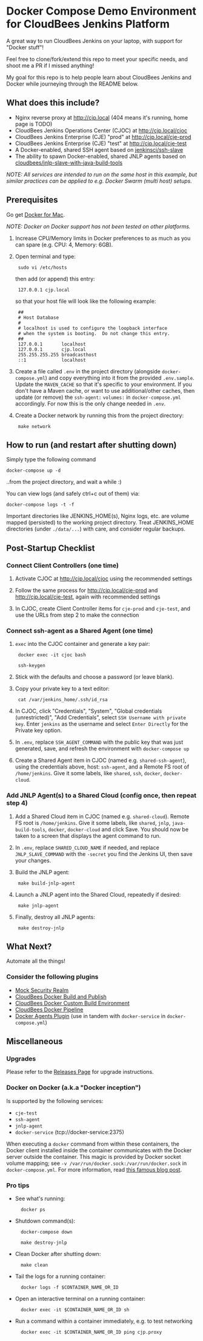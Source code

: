 # Docker Compose Demo Environment for CloudBees Jenkins Platform

A great way to run CloudBees Jenkins on your laptop, with support for "Docker stuff"!

Feel free to clone/fork/extend this repo to meet your specific needs, and shoot me a PR if I missed anything!

My goal for this repo is to help people learn about CloudBees Jenkins and Docker while journeying through the README below.

## What does this include?
* Nginx reverse proxy at http://cjp.local (404 means it's running, home page is TODO)
* CloudBees Jenkins Operations Center (CJOC) at http://cjp.local/cjoc
* CloudBees Jenkins Enterprise (CJE) "prod" at http://cjp.local/cje-prod
* CloudBees Jenkins Enterprise (CJE) "test" at http://cjp.local/cje-test
* A Docker-enabled, shared SSH agent based on [jenkinsci/ssh-slave](https://hub.docker.com/r/jenkinsci/ssh-slave/)
* The ability to spawn Docker-enabled, shared JNLP agents based on [cloudbees/jnlp-slave-with-java-build-tools](https://hub.docker.com/r/cloudbees/jnlp-slave-with-java-build-tools/)

*NOTE: All services are intended to run on the same host in this example, but similar practices can be applied to e.g. Docker Swarm (multi host) setups.*

## Prerequisites

Go get [Docker for Mac](https://docs.docker.com/docker-for-mac/).

*NOTE: Docker on Docker support has not been tested on other platforms.*

1. Increase CPU/Memory limits in Docker preferences to as much as you can spare (e.g. CPU: 4, Memory: 6GB).

2. Open terminal and type:

        sudo vi /etc/hosts

    then add (or append) this entry:

        127.0.0.1 cjp.local

	so that your host file will look like the following example:
	
		##
		# Host Database
		#
		# localhost is used to configure the loopback interface
		# when the system is booting.  Do not change this entry.
		##
		127.0.0.1       localhost
		127.0.0.1       cjp.local
		255.255.255.255 broadcasthost
		::1             localhost	


3. Create a file called ``.env`` in the project directory (alongside ``docker-compose.yml``) and copy everything into it from the provided ``.env.sample``. Update the ``MAVEN_CACHE`` so that it's specific to your environment. If you don't have a Maven cache, or want to use additional/other caches, then update (or remove) the ``ssh-agent:`` ``volumes:`` in ``docker-compose.yml`` accordingly. For now this is the only change needed in ``.env``.

4. Create a Docker network by running this from the project directory:

        make network

## How to run (and restart after shutting down)

Simply type the following command

    docker-compose up -d

..from the project directory, and wait a while :)

You can view logs (and safely ctrl+c out of them) via:

    docker-compose logs -t -f

Important directories like JENKINS_HOME(s), Nginx logs, etc. are volume mapped (persisted) to the working project directory. Treat JENKINS_HOME directories (under ``./data/...``) with care, and consider regular backups.

## Post-Startup Checklist

### Connect Client Controllers (one time)

1. Activate CJOC at http://cjp.local/cjoc using the recommended settings

2. Follow the same process for http://cjp.local/cje-prod and http://cjp.local/cje-test, again with recommended settings

3. In CJOC, create Client Controller items for ``cje-prod`` and ``cje-test``, and use the URLs from step 2 to make the connection

### Connect ssh-agent as a Shared Agent (one time)

1. `` exec `` into the CJOC container and generate a key pair:

        docker exec -it cjoc bash

        ssh-keygen

2. Stick with the defaults and choose a password (or leave blank).

3. Copy your private key to a text editor:

        cat /var/jenkins_home/.ssh/id_rsa

4. In CJOC, click "Credentials", "System", "Global credentials (unrestricted)", "Add Credentials", select ``SSH Username with private key``. Enter ``jenkins`` as the username and select ``Enter Directly`` for the Private key option.

5. In ``.env``, replace ``SSH_AGENT_COMMAND`` with the public key that was just generated, save, and refresh the environment with ``docker-compose up``

6. Create a Shared Agent item in CJOC (named e.g. ``shared-ssh-agent``), using the credentials above, host: ``ssh-agent``, and a Remote FS root of ``/home/jenkins``. Give it some labels, like ``shared``, ``ssh``, ``docker``, ``docker-cloud``.

### Add JNLP Agent(s) to a Shared Cloud (config once, then repeat step 4)

1. Add a Shared Cloud item in CJOC (named e.g. `` shared-cloud ``). Remote FS root is ``/home/jenkins``. Give it some labels, like ``shared``, ``jnlp``, ``java-build-tools``, ``docker``, ``docker-cloud`` and click Save. You should now be taken to a screen that displays the agent command to run.

2. In ``.env``, replace ``SHARED_CLOUD_NAME`` if needed, and replace ``JNLP_SLAVE_COMMAND`` with the ``-secret`` you find the Jenkins UI, then save your changes.

3. Build the JNLP agent:

        make build-jnlp-agent

3. Launch a JNLP agent into the Shared Cloud, repeatedly if desired:

        make jnlp-agent

4. Finally, destroy all JNLP agents:

        make destroy-jnlp

## What Next?

Automate all the things!

### Consider the following plugins

* [Mock Security Realm](https://wiki.jenkins-ci.org/display/JENKINS/Mock+Security+Realm+Plugin)
* [CloudBees Docker Build and Publish](https://wiki.jenkins-ci.org/display/JENKINS/CloudBees+Docker+Build+and+Publish+plugin)
* [CloudBees Docker Custom Build Environment](https://wiki.jenkins-ci.org/display/JENKINS/CloudBees+Docker+Custom+Build+Environment+Plugin)
* [CloudBees Docker Pipeline](https://wiki.jenkins-ci.org/display/JENKINS/CloudBees+Docker+Pipeline+Plugin)
* [Docker Agents Plugin](https://wiki.jenkins-ci.org/display/JENKINS/Docker+Agents+Plugin) (use in tandem with ``docker-service`` in ``docker-compose.yml``)

## Miscellaneous

### Upgrades

Please refer to the [Releases Page](https://github.com/schottsfired/cjp-demo-environment/releases) for upgrade instructions.

### Docker on Docker (a.k.a "Docker inception")

Is supported by the following services:

* ``cje-test``
* ``ssh-agent``
* ``jnlp-agent``
* ``docker-service`` (tcp://docker-service:2375)

When executing a ``docker`` command from within these containers, the Docker client installed inside the container communicates with the  Docker server outside the container. This magic is provided by Docker socket volume mapping; see ``-v /var/run/docker.sock:/var/run/docker.sock`` in ``docker-compose.yml``. For more information, read [this famous blog post](https://jpetazzo.github.io/2015/09/03/do-not-use-docker-in-docker-for-ci/).

### Pro tips
* See what's running:

        docker ps

* Shutdown command(s):

        docker-compose down

        make destroy-jnlp

* Clean Docker after shutting down:

        make clean

* Tail the logs for a running container:

        docker logs -f $CONTAINER_NAME_OR_ID

* Open an interactive terminal on a running container:

        docker exec -it $CONTAINER_NAME_OR_ID sh

* Run a command within a container immediately, e.g. to test networking

        docker exec -it $CONTAINER_NAME_OR_ID ping cjp.proxy
